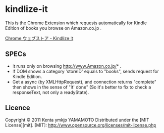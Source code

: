 kindlize-it
===========

This is the Chrome Extension which requests automatically for Kindle Edition of books you browse on Amazon.co.jp .

<a href="https://chrome.google.com/webstore/detail/gedmpjkmjfpgdafhpcclhhekpeomnkdg/publish-accepted?hl=ja&gl=JP">Chrome ウェブストア - Kindlize It</a>

SPECs
------
* It runs only on browsing http://www.Amazon.co.jp/* .
* If DOM shows a category 'storeID' equals to "books", sends request for Kindle Edition.
* Get a async (by XMLHttpRequest), and connection returns "complete" then shows in the sense of "It' done" (So it's better to fix to check a responseText, not only a readyState).

Licence
-----
Copyright &copy; 2011 Kenta ymkjp YAMAMOTO
Distributed under the [MIT License][mit].
[MIT]: http://www.opensource.org/licenses/mit-license.php
